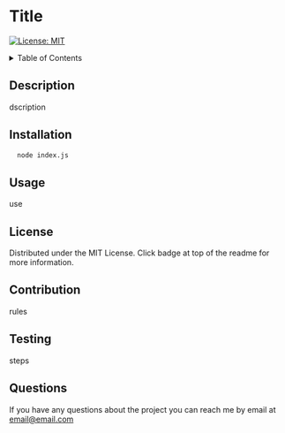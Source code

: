 # Title
  [![License: MIT](https://img.shields.io/badge/License-MIT-yellow.svg)](https://opensource.org/licenses/MIT)
  
  <!-- TABLE OF CONTENTS -->
<details>
  <summary>Table of Contents</summary>
  <ol>
    <li><a href="#description">Description</a></li>
    <li><a href="#installation">Installation</a></li>
    <li><a href="#usage">Usage</a></li>
    <li><a href="#license">License</a></li>
    <li><a href="#contribution">Contribution</a></li>
    <li><a href="#testing">Testing</a></li>
    <li><a href="#questions">Questions</a></li>
  </ol>
</details>

## Description

dscription

## Installation

~~~ sh
  node index.js
  ~~~ 

## Usage

use

## License

Distributed under the MIT License. Click badge at top of the readme for more information.

## Contribution

rules

## Testing

steps

## Questions

If you have any questions about the project you can reach me by email at email@email.com

